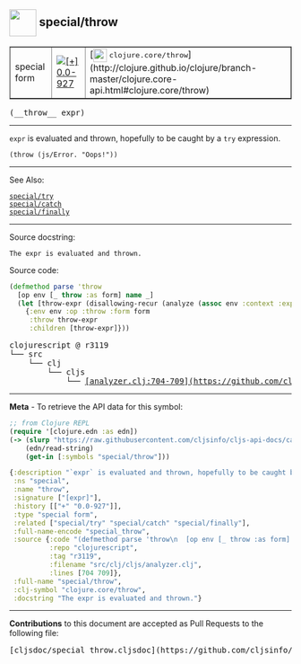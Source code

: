 ## <img width="48px" valign="middle" src="http://i.imgur.com/Hi20huC.png"> special/throw

 <table border="1">
<tr>

<td>special form</td>
<td><a href="https://github.com/cljsinfo/cljs-api-docs/tree/0.0-927"><img valign="middle" alt="[+] 0.0-927" src="https://img.shields.io/badge/+-0.0--927-lightgrey.svg"></a> </td>
<td>
[<img height="24px" valign="middle" src="http://i.imgur.com/1GjPKvB.png"> <samp>clojure.core/throw</samp>](http://clojure.github.io/clojure/branch-master/clojure.core-api.html#clojure.core/throw)
</td>
</tr>
</table>

 <samp>
(__throw__ expr)<br>
</samp>

---

`expr` is evaluated and thrown, hopefully to be caught by a `try` expression.

`(throw (js/Error. "Oops!"))`

---


See Also:

[`special/try`](special_try.md)<br>
[`special/catch`](special_catch.md)<br>
[`special/finally`](special_finally.md)<br>

---

Source docstring:

```
The expr is evaluated and thrown.
```

Source code:

```clj
(defmethod parse 'throw
  [op env [_ throw :as form] name _]
  (let [throw-expr (disallowing-recur (analyze (assoc env :context :expr) throw))]
    {:env env :op :throw :form form
     :throw throw-expr
     :children [throw-expr]}))
```

 <pre>
clojurescript @ r3119
└── src
    └── clj
        └── cljs
            └── <ins>[analyzer.clj:704-709](https://github.com/clojure/clojurescript/blob/r3119/src/clj/cljs/analyzer.clj#L704-L709)</ins>
</pre>


---

__Meta__ - To retrieve the API data for this symbol:

```clj
;; from Clojure REPL
(require '[clojure.edn :as edn])
(-> (slurp "https://raw.githubusercontent.com/cljsinfo/cljs-api-docs/catalog/cljs-api.edn")
    (edn/read-string)
    (get-in [:symbols "special/throw"]))
```

```clj
{:description "`expr` is evaluated and thrown, hopefully to be caught by a `try` expression.\n\n`(throw (js/Error. \"Oops!\"))`",
 :ns "special",
 :name "throw",
 :signature ["[expr]"],
 :history [["+" "0.0-927"]],
 :type "special form",
 :related ["special/try" "special/catch" "special/finally"],
 :full-name-encode "special_throw",
 :source {:code "(defmethod parse 'throw\n  [op env [_ throw :as form] name _]\n  (let [throw-expr (disallowing-recur (analyze (assoc env :context :expr) throw))]\n    {:env env :op :throw :form form\n     :throw throw-expr\n     :children [throw-expr]}))",
          :repo "clojurescript",
          :tag "r3119",
          :filename "src/clj/cljs/analyzer.clj",
          :lines [704 709]},
 :full-name "special/throw",
 :clj-symbol "clojure.core/throw",
 :docstring "The expr is evaluated and thrown."}

```

---

__Contributions__ to this document are accepted as Pull Requests to the following file:

 <pre>
[cljsdoc/special_throw.cljsdoc](https://github.com/cljsinfo/cljs-api-docs/blob/master/cljsdoc/special_throw.cljsdoc)
</pre>

